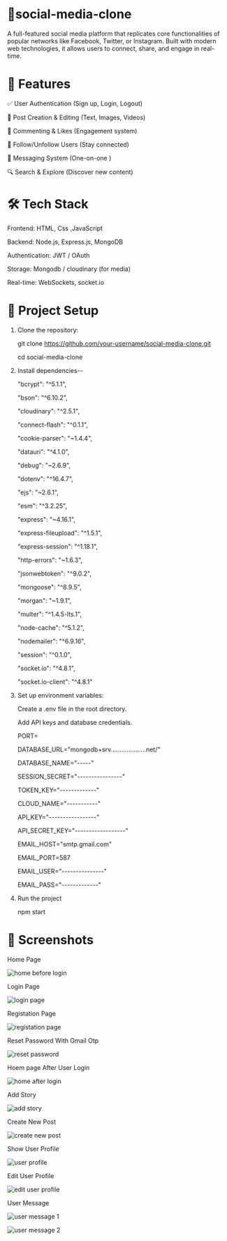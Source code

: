 # 📱social-media-clone
 
A full-featured social media platform that replicates core functionalities of popular networks like Facebook, Twitter, or Instagram. Built with modern web technologies, it allows users to connect, share, and engage in real-time.


# 🚀 Features
✅ User Authentication (Sign up, Login, Logout)

📝 Post Creation & Editing (Text, Images, Videos)

💬 Commenting & Likes (Engagement system)

👥 Follow/Unfollow Users (Stay connected)

📩 Messaging System (One-on-one )

🔍 Search & Explore (Discover new content)


# 🛠 Tech Stack
Frontend: HTML, Css ,JavaScript

Backend: Node.js, Express.js, MongoDB 

Authentication: JWT / OAuth

Storage: Mongodb / cloudinary (for media)

Real-time: WebSockets, socket.io 


# 📂 Project Setup
1. Clone the repository:

     git clone https://github.com/your-username/social-media-clone.git

     cd social-media-clone

2. Install dependencies--

    "bcrypt": "^5.1.1",
   
    "bson": "^6.10.2",
   
    "cloudinary": "^2.5.1",
   
    "connect-flash": "^0.1.1",
   
    "cookie-parser": "~1.4.4",
   
    "datauri": "^4.1.0",
   
    "debug": "~2.6.9",
   
    "dotenv": "^16.4.7",
   
    "ejs": "~2.6.1",
   
    "esm": "^3.2.25",
   
    "express": "~4.16.1",
   
    "express-fileupload": "^1.5.1",
   
    "express-session": "^1.18.1",
   
    "http-errors": "~1.6.3",
   
    "jsonwebtoken": "^9.0.2",
   
    "mongoose": "^8.9.5",
   
    "morgan": "~1.9.1",
   
    "multer": "^1.4.5-lts.1",
   
    "node-cache": "^5.1.2",
   
    "nodemailer": "^6.9.16",
   
    "session": "^0.1.0",
   
    "socket.io": "^4.8.1",
   
    "socket.io-client": "^4.8.1"

3. Set up environment variables:

    Create a .env file in the root directory.

    Add API keys and database credentials.
   
    PORT=
   
    DATABASE_URL="mongodb+srv....................net/"
   
    DATABASE_NAME="-----"
   
    SESSION_SECRET="----------------"
   
    TOKEN_KEY="-------------"
   
    CLOUD_NAME="-----------"
   
    API_KEY="-----------------"
   
    API_SECRET_KEY="------------------"
   
    EMAIL_HOST="smtp.gmail.com"
   
    EMAIL_PORT=587
   
    EMAIL_USER="---------------"
   
    EMAIL_PASS="-------------"

5. Run the project

    npm start


# 📸 Screenshots

Home Page

![home before login](https://github.com/user-attachments/assets/afa3cd3a-e216-4ee0-9d13-ff3a0785f3c9)

Login Page

![login page](https://github.com/user-attachments/assets/a6a5cb74-a600-4d74-bc25-19f1099c8fc3)

Registation Page

![registation page](https://github.com/user-attachments/assets/02a7ea22-87d1-443d-b0bc-83d09099ce49)

Reset Password With Gmail Otp

![reset password](https://github.com/user-attachments/assets/0ac93f54-696e-4204-94e8-61323fde5740)

Hoem page After User Login

![home after login](https://github.com/user-attachments/assets/42af63ef-c804-4196-aa4e-671a2bed9d38)

Add Story

![add story](https://github.com/user-attachments/assets/5261cb8b-2996-41aa-9058-06c5094a8ebf)

Create New Post

![create new post](https://github.com/user-attachments/assets/c55f6367-8c65-414a-924e-b4e9604bd3e7)

Show User Profile

![user profile](https://github.com/user-attachments/assets/74ce76ce-69f9-4ac4-912c-9a09588bdbce)

Edit User Profile

![edit user profile](https://github.com/user-attachments/assets/2306a32c-7082-4270-a57d-cb49a10f0a4b)

User Message

![user message 1](https://github.com/user-attachments/assets/41baf653-aad5-4a94-a7d5-04dda488b834)

![user message 2](https://github.com/user-attachments/assets/eca617b7-5891-4d87-9e02-9b94c202ee08)
